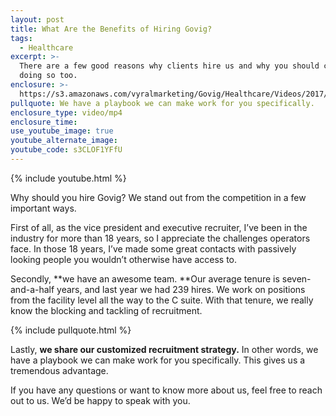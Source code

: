 ```yaml
---
layout: post
title: What Are the Benefits of Hiring Govig?
tags:
  - Healthcare
excerpt: >-
  There are a few good reasons why clients hire us and why you should consider
  doing so too.
enclosure: >-
  https://s3.amazonaws.com/vyralmarketing/Govig/Healthcare/Videos/2017/What+Are+the+Benefits+of+Hiring+Govig%253F.mp4
pullquote: We have a playbook we can make work for you specifically.
enclosure_type: video/mp4
enclosure_time:
use_youtube_image: true
youtube_alternate_image:
youtube_code: s3CLOF1YFfU
---
```



{% include youtube.html %}

Why should you hire Govig? We stand out from the competition in a few important ways.

First of all, as the vice president and executive recruiter, I’ve been in the industry for more than 18 years, so I appreciate the challenges operators face. In those 18 years, I’ve made some great contacts with passively looking people you wouldn’t otherwise have access to.

Secondly, **we have an awesome team.&nbsp;**Our average tenure is seven-and-a-half years, and last year we had 239 hires. We work on positions from the facility level all the way to the C suite. With that tenure, we really know the blocking and tackling of recruitment.

{% include pullquote.html %}

Lastly, **we share our customized recruitment strategy.** In other words, we have a playbook we can make work for you specifically. This gives us a tremendous advantage.

If you have any questions or want to know more about us, feel free to reach out to us. We’d be happy to speak with you.